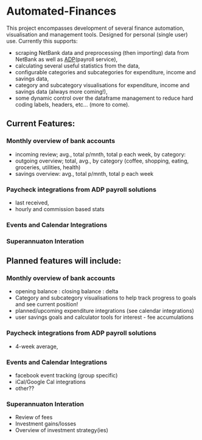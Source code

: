 # Automated-Finances
This project encompasses development of several finance automation, visualisation and management tools. Designed for personal (single user) use. Currently this supports:
* scraping NetBank data and preprocessing (then importing) data from NetBank as well as [ADP](https://developers.adp.com/metadata/collections/all/learn)(payroll service),
* calculating several useful statistics from the data,
* configurable categories and subcategories for expenditure, income and savings data,
* category and subcategory visualisations for expenditure, income and savings data (always more coming!),
* some dynamic control over the dataframe management to reduce hard coding labels, headers, etc... (more to come).

## Current Features:
### Monthly overview of bank accounts
* incoming review; avg., total p/mnth, total p each week, by category:
* outgoing overview; total, avg., by category 
(coffee, shopping, eating, groceries, utilities, health)
* savings overview: avg., total p/mnth, total p each week

### Paycheck integrations from ADP payroll solutions
* last received,
* hourly and commission based stats

### Events and Calendar Integrations

### Superannuaton Interation


## Planned features will include:
### Monthly overview of bank accounts
* opening balance : closing balance : delta
* Category and subcategory visualisations to help track progress to 
 goals and see current position!
* planned/upcoming expenditure integrations (see calendar integrations)
* user savings goals and calculator tools for interest - fee accumulations

### Paycheck integrations from ADP payroll solutions
* 4-week average,
    
### Events and Calendar Integrations
* facebook event tracking (group specific)
* iCal/Google Cal integrations
* other??

### Superannuaton Interation
* Review of fees
* Investment gains/losses
* Overview of investment strategy(ies)

